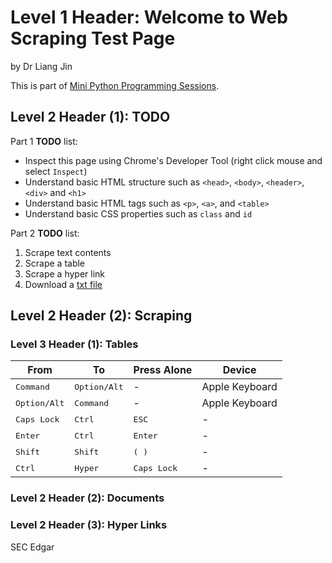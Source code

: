 # Level 1 Header: Welcome to Web Scraping Test Page
by Dr Liang Jin

This is part of [Mini Python Programming Sessions](https://github.com/drliangjin/minipy).

## Level 2 Header (1): TODO

Part 1 **TODO** list:

- Inspect this page using Chrome's Developer Tool (right click mouse and select `Inspect`)
- Understand basic HTML structure such as `<head>`, `<body>`, `<header>`, `<div>` and `<h1>`
- Understand basic HTML tags such as `<p>`, `<a>`, and `<table>`
- Understand basic CSS properties such as `class` and `id`

Part 2 **TODO** list:

1. Scrape text contents
2. Scrape a table
3. Scrape a hyper link
4. Download a [txt file](docs/karabiner.txt)

## Level 2 Header (2): Scraping

### Level 3 Header (1): Tables

| From                    | To                      | Press Alone                   | Device         |
|-------------------------|-------------------------|-------------------------------|----------------|
| <kbd> Command </kbd>    | <kbd> Option/Alt </kbd> | -                             | Apple Keyboard |
| <kbd> Option/Alt </kbd> | <kbd> Command </kbd>    | -                             | Apple Keyboard |
| <kbd> Caps Lock </kbd>  | <kbd> Ctrl </kbd>       | <kbd> ESC </kbd>              | -              |
| <kbd> Enter </kbd>      | <kbd> Ctrl </kbd>       | <kbd> Enter </kbd>            | -              |
| <kbd> Shift </kbd>      | <kbd> Shift </kbd>      | <kbd> ( </kbd> <kbd> ) </kbd> | -              |
| <kbd> Ctrl </kbd>       | <kbd> Hyper </kbd>      | <kbd> Caps Lock </kbd>        | -              |

### Level 2 Header (2): Documents

### Level 2 Header (3): Hyper Links
SEC Edgar 

